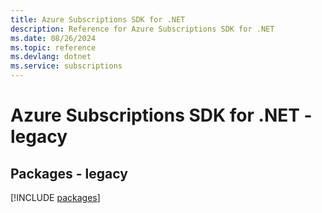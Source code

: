 ```yaml
---
title: Azure Subscriptions SDK for .NET
description: Reference for Azure Subscriptions SDK for .NET
ms.date: 08/26/2024
ms.topic: reference
ms.devlang: dotnet
ms.service: subscriptions
---
```

# Azure Subscriptions SDK for .NET - legacy
## Packages - legacy
[!INCLUDE [packages](subscriptions-index.md)]